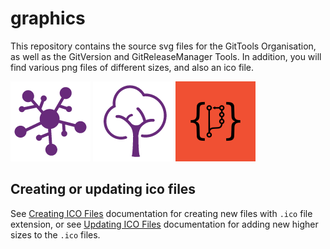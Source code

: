 # graphics

This repository contains the source svg files for the GitTools Organisation, as well as the GitVersion and GitReleaseManager Tools.  In addition, you will find various png files of different sizes, and also an ico file.

![GitTools Icon](https://github.com/GitTools/graphics/blob/master/GitTools/Color/icon_128x128.png "GitTools Icon")
![GitVersion Icon](https://github.com/GitTools/graphics/blob/master/GitVersion/Color/icon_128x128.png "GitVersion Icon")
![GitReleaseManager Icon](https://github.com/GitTools/graphics/blob/master/GitReleaseManager/icon_128x128.png "GitReleaseManager Icon")

## Creating or updating ico files

See [Creating ICO Files](docs/creating-ico-files.md) documentation for creating new files with `.ico` file extension,
or see [Updating ICO Files](docs/updating-ico-files.md) documentation for adding new higher sizes to the `.ico` files.
